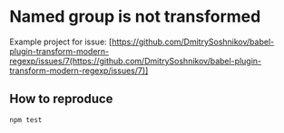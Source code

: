 # Named group is not transformed

Example project for issue:
[https://github.com/DmitrySoshnikov/babel-plugin-transform-modern-regexp/issues/7(https://github.com/DmitrySoshnikov/babel-plugin-transform-modern-regexp/issues/7)]

## How to reproduce

`npm test`
